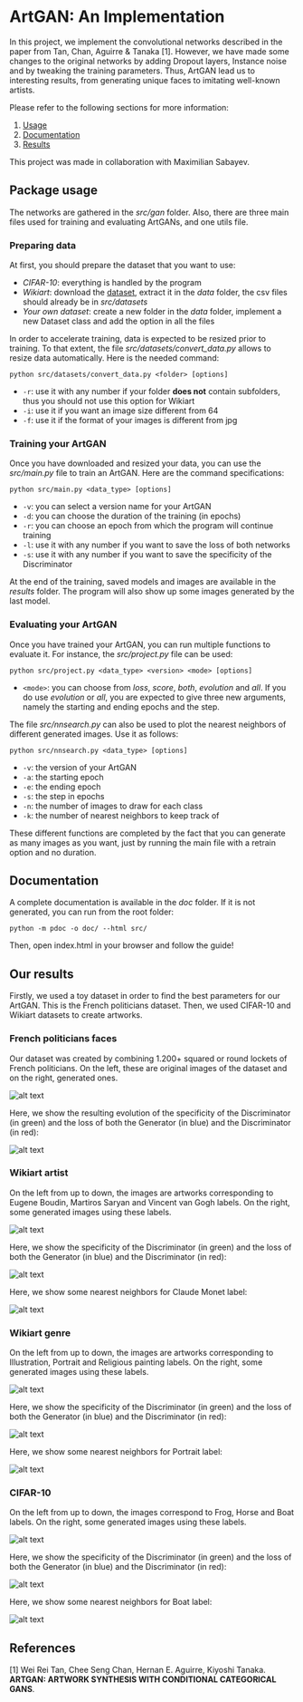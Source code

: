 # ArtGAN: An Implementation

In this project, we implement the convolutional networks described in 
the paper from Tan, Chan, Aguirre & Tanaka [1]. However, we have made some 
changes to the original networks by adding Dropout layers, Instance noise 
and by tweaking the training parameters. Thus, ArtGAN lead us to interesting 
results, from generating unique faces to imitating well-known artists.

Please refer to the following sections for more information:

1. [Usage](#package-usage)
2. [Documentation](#documentation)
3. [Results](#our-results)

This project was made in collaboration with Maximilian Sabayev.

## Package usage

The networks are gathered in the *src/gan* folder. Also, there are three 
main files used for training and evaluating ArtGANs, 
and one utils file.

### Preparing data

At first, you should prepare the dataset that you want to use:
- *CIFAR-10*: everything is handled by the program
- *Wikiart*: download the [dataset](https://github.com/lucasdavid/wikiart/), 
extract it in the *data* folder, the csv files should already be in *src/datasets*
- *Your own dataset*: create a new folder in the *data* folder, implement 
a new Dataset class and add the option in all the files 

In order to accelerate training, data is expected to be resized prior 
to training. To that extent, the file *src/datasets/convert_data.py* allows 
to resize data
automatically. Here is the needed command:

`python src/datasets/convert_data.py <folder> [options]`

- `-r`: use it with any number if your folder **does not** contain subfolders, 
thus you should not use this option for Wikiart
- `-i`: use it if you want an image size different from 64
- `-f`: use it if the format of your images is different from jpg

### Training your ArtGAN 

Once you have downloaded and resized your data, you can use the *src/main.py* 
file to train an ArtGAN. Here are the command specifications:

`python src/main.py <data_type> [options]` 

- `-v`: you can select a version name for your ArtGAN 
- `-d`: you can choose the duration of the training (in epochs)
- `-r`: you can choose an epoch from which the program will continue training 
- `-l`: use it with any number if you want to save the loss of both networks 
- `-s`: use it with any number if you want to save the specificity of the Discriminator 

At the end of the training, saved models and images are available in the 
*results* folder. The program will also show up some 
images generated by the last model. 

### Evaluating your ArtGAN 

Once you have trained your ArtGAN, you can run multiple functions to evaluate it. 
For instance, the *src/project.py* file can be used: 

`python src/project.py <data_type> <version> <mode> [options]` 

- `<mode>`: you can choose from *loss*, *score*, *both*, *evolution* 
and *all*. If you do use *evolution* or *all*, you are expected to give three 
new arguments, namely the starting and ending epochs and the step.

The file *src/nnsearch.py* can also be used to plot the nearest 
neighbors of different generated images. Use it as follows:

`python src/nnsearch.py <data_type> [options]`

- `-v`: the version of your ArtGAN
- `-a`: the starting epoch 
- `-e`: the ending epoch 
- `-s`: the step in epochs 
- `-n`: the number of images to draw for each class 
- `-k`: the number of nearest neighbors to keep track of 

These different functions are completed by the fact that you can 
generate as many images as you want, just by running the main file 
with a retrain option and 
no duration. 

## Documentation

A complete documentation is available in the *doc* folder. If it is not
generated, you can run from the root folder:

`python -m pdoc -o doc/ --html src/`

Then, open index.html in your browser and follow the guide!

## Our results

Firstly, we used a toy dataset in order to find the best parameters for 
our ArtGAN. This is the French politicians dataset. Then, we used CIFAR-10 
and Wikiart datasets to create artworks. 

### French politicians faces 

Our dataset was created by combining 1.200+ squared or round lockets 
of French politicians. On the left, these are original images of the dataset 
and on the right, generated ones. 

![alt text](figures/pol_comp.jpg)

Here, we show the resulting evolution of the specificity 
of the Discriminator (in green) and the loss of both the Generator (in blue) 
and the Discriminator (in red): 

![alt text](figures/pol_loss_score.jpg)

### Wikiart artist 

On the left from up to down, the images are artworks corresponding to Eugene 
Boudin, Martiros Saryan and Vincent van Gogh labels. On the right, some generated 
images using these labels. 

![alt text](figures/artist_comp.jpg)

Here, we show the specificity of the Discriminator (in green) and the loss of both 
the Generator (in blue) and the Discriminator (in red): 

![alt text](figures/artist_loss_score.jpg)

Here, we show some nearest neighbors for Claude Monet label:

![alt text](figures/artist_nn.png)

### Wikiart genre 

On the left from up to down, the images are artworks corresponding to Illustration, 
Portrait and Religious painting labels. On the right, some generated images using 
these labels.

![alt text](figures/genre_comp.jpg)

Here, we show the specificity of the Discriminator (in green) and the loss of both 
the Generator (in blue) and the Discriminator (in red): 

![alt text](figures/genre_loss_score.jpg)

Here, we show some nearest neighbors for Portrait label:

![alt text](figures/genre_nn.png)

### CIFAR-10 

On the left from up to down, the images correspond to Frog, Horse and Boat labels. 
On the right, some generated images using these labels.

![alt text](figures/cifar_comp.jpg) 

Here, we show the specificity of the Discriminator (in green) and the loss of both 
the Generator (in blue) and the Discriminator (in red): 

![alt text](figures/cifar_loss_score.jpg)

Here, we show some nearest neighbors for Boat label: 

![alt text](figures/cifar_nn.png)

## References

[1] Wei Rei Tan, Chee Seng Chan, Hernan E. Aguirre, Kiyoshi Tanaka. 
**ARTGAN: ARTWORK SYNTHESIS WITH CONDITIONAL CATEGORICAL GANS**.
